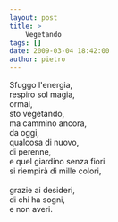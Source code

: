 ```yaml
---
layout: post
title: >
    Vegetando
tags: []
date: 2009-03-04 18:42:00
author: pietro
---
```

Sfuggo l'energia,<br/>respiro sol magia,<br/>ormai,<br/>sto vegetando,<br/>ma cammino ancora,<br/>da oggi,<br/>qualcosa di nuovo,<br/>di perenne,<br/>e quel giardino senza fiori<br/>si riempirà di mille colori,<br/><br/>grazie ai desideri,<br/>di chi ha sogni,<br/>e non averi.
